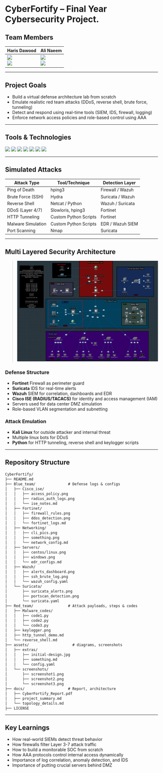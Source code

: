 # CyberFortify – Final Year Cybersecurity Project.

## Team Members

| Haris Dawood | Ali Naeem |
|--------------|-----------|
| <a href="mailto:harisdawoodofficial@gmail.com"><img src="https://img.shields.io/badge/Gmail-D14836?style=for-the-badge&logo=gmail&logoColor=white"/></a> <br> <a href="https://www.linkedin.com/in/haris-dawood-b69195282"><img src="https://img.shields.io/badge/LinkedIn-0077B5?style=for-the-badge&logo=linkedin&logoColor=white"/></a> | <a href="mailto:ali00xac@gmail.com"><img src="https://img.shields.io/badge/Gmail-D14836?style=for-the-badge&logo=gmail&logoColor=white"/></a> <br> <a href="https://www.linkedin.com/in/ali-naeem-908545372/"><img src="https://img.shields.io/badge/LinkedIn-0077B5?style=for-the-badge&logo=linkedin&logoColor=white"/></a> |

---

## Project Goals
- Build a virtual defense architecture lab from scratch
- Emulate realistic red team attacks (DDoS, reverse shell, brute force, tunneling)
- Detect and respond using real-time tools (SIEM, IDS, firewall, logging)
- Enforce network access policies and role-based control using AAA

---

## Tools & Technologies

<p align="left">
  <img src="https://img.shields.io/badge/Fortinet-FC1F1F?style=for-the-badge&logo=fortinet&logoColor=white"/>
  <img src="https://img.shields.io/badge/Wazuh-0077C8?style=for-the-badge&logo=wazuh&logoColor=white"/>
  <img src="https://img.shields.io/badge/Suricata-F5821F?style=for-the-badge&logoColor=white"/>
  <img src="https://img.shields.io/badge/EVE--NG-000000?style=for-the-badge&logo=gnubash&logoColor=white"/>
  <img src="https://img.shields.io/badge/Kali_Linux-557C94?style=for-the-badge&logo=kalilinux&logoColor=white"/>
  <img src="https://img.shields.io/badge/Windows_Server-00ADEF?style=for-the-badge&logo=windows&logoColor=white"/>
  <img src="https://img.shields.io/badge/Cisco_ISE-1D9BD1?style=for-the-badge&logo=cisco&logoColor=white"/>
</p>

---

## Simulated Attacks

| Attack Type          | Tool/Technique         | Detection Layer        |
|----------------------|------------------------|------------------------|
| Ping of Death        | hping3                 | Firewall / Wazuh       |
| Brute Force (SSH)    | Hydra                  | Suricata / Wazuh       |
| Reverse Shell        | Netcat / Python        | Wazuh / Suricata       |
| DDoS (Layer 4/7)     | Slowloris, hping3      | Fortinet               |
| HTTP Tunneling       | Custom Python Scripts  | Fortinet               |
| Malware Simulation   | Custom Python Scripts  | EDR / Wazuh SIEM       |
| Port Scanning        | Nmap                   | Suricata               |

---

## Multi Layered Security Architecture

> ![Topology Preview](/assets/screenshots/designs/network_topology.jpg)

### Defense Structure
- **Fortinet** Firewall as perimeter guard
- **Suricata** IDS for real-time alerts
- **Wazuh** SIEM for correlation, dashboards and EDR
- **Cisco ISE (RADIUS/TACACS)** for identity and access management (IAM)
- Servers used for data center DMZ simulation
- Role-based VLAN segmentation and subnetting

### Attack Emulation
- **Kali Linux** for outside attacker and internal threat
- Multiple linux bots for DDoS
- **Python** for HTTP tunneling, reverse shell and keylogger scripts

---

## Repository Structure

```
CyberFortify/
├── README.md
├── Blue_team/               # Defense logs & configs
│   ├── Cisco_ise/
│   │   ├── access_policy.png
│   │   ├── radius_auth_logs.png
│   │   └── ise_notes.md
│   ├── Fortinet/
│   │   ├── firewall_rules.png
│   │   ├── ddos_detection.png
│   │   └── fortinet_logs.md
│   ├── Networking/
│   │   ├── cli_pics.png
│   │   ├── something.png
│   │   └── network_config.md
│   ├── Servers/
│   │   ├── centos/linux.png
│   │   ├── windows.png
│   │   └── edr_configs.md
│   ├── Wazuh/
│   │   ├── alerts_dashboard.png
│   │   ├── ssh_brute_log.png
│   │   └── wazuh_config.yaml
│   └── Suricata/
│       ├── suricata_alerts.png
│       ├── portscan_detection.png
│       └── suricata.yaml
├── Red_team/                # Attack payloads, steps & codes
│   ├── Malware_codes/
│   │   ├── code1.py
│   │   ├── code2.py
│   │   └── code3.py
│   ├── keylogger.png
│   ├── http_tunnel_demo.md
│   └── reverse_shell.md
├── assets/                    # diagrams, screenshots
│   ├── extras/
│   │   ├── initial-design.jpg
│   │   ├── something.md
│   │   └── config.yaml
│   └── screenshots/
│       ├── screenshot1.png
│       ├── screenshot2.png
│       └── screenshot3.png
├── docs/                    # Report, architecture
│   ├── CyberFortify_Report.pdf
│   ├── project_summary.md
│   └── topology_details.md
├── LICENSE
```

---

## Key Learnings
- How real-world SIEMs detect threat behavior
- How firewalls filter Layer 3-7 attack traffic
- How to build a monitorable SOC from scratch
- How AAA protocols control internal access dynamically
- Importance of log correlation, anomaly detection, and IDS
- Importance of putting crucial servers behind DMZ
